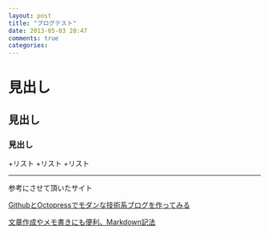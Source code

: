 ```yaml
---
layout: post
title: "ブログテスト"
date: 2013-05-03 20:47
comments: true
categories: 
---
```


# 見出し

## 見出し

### 見出し

+リスト
+リスト
+リスト

***


参考にさせて頂いたサイト

[GithubとOctopressでモダンな技術系ブログを作ってみる](http://www.glidenote.com/archives/1517)

[文章作成やメモ書きにも便利、Markdown記法](http://kojika17.com/2013/01/starting-markdown.html)

